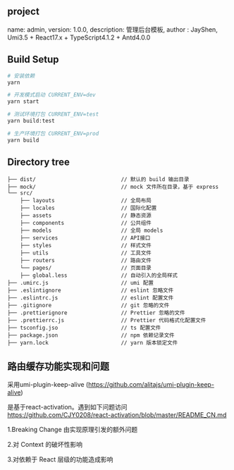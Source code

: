 <!--
 * @Descripttion: 
 * @Author: JayShen
 * @Date: 2021-11-03 10:21:44
 * @LastEditors: JayShen
 * @LastEditTime: 2021-11-05 10:49:05
-->

## project
name: admin,
version: 1.0.0,
description: 管理后台模板,
author : JayShen,
Umi3.5 + React17.x + TypeScript4.1.2 + Antd4.0.0

## Build Setup

``` bash
# 安装依赖
yarn

# 开发模式启动 CURRENT_ENV=dev
yarn start

# 测试环境打包 CURRENT_ENV=test
yarn build:test

# 生产环境打包 CURRENT_ENV=prod
yarn build
```

## Directory tree

```
├── dist/                           // 默认的 build 输出目录
├── mock/                           // mock 文件所在目录，基于 express
└── src/							
    ├── layouts                     // 全局布局
    ├── locales                     // 国际化配置
    ├── assets                      // 静态资源
    ├── components                  // 公共组件
    ├── models                      // 全局 models
    ├── services                    // API接口
    ├── styles                      // 样式文件
    ├── utils                       // 工具文件
    ├── routers                     // 路由文件
    └── pages/                      // 页面目录
    ├── global.less                 // 自动引入的全局样式
├── .umirc.js                       // umi 配置
├── .eslintignore                   // eslint 忽略文件
├── .eslintrc.js                    // eslint 配置文件
├── .gitignore                      // git 忽略的文件
├── .prettierignore                 // Prettier 忽略的文件
├── .prettierrc.js                  // Prettier 代码格式化配置文件 
├── tsconfig.jso                    // ts 配置文件
├── package.json                    // npm 依赖记录文件
├── yarn.lock                       // yarn 版本锁定文件

```

## 路由缓存功能实现和问题

采用umi-plugin-keep-alive (https://github.com/alitajs/umi-plugin-keep-alive)

是基于react-activation。遇到如下问题访问 https://github.com/CJY0208/react-activation/blob/master/README_CN.md

1.Breaking Change 由实现原理引发的额外问题

2.对 Context 的破坏性影响

3.对依赖于 React 层级的功能造成影响
